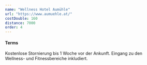```yaml
---
name: "Wellness Hotel Aumühle"
url: "https://www.aumuehle.at/"
costDouble: 160
distance: 7000
order: 4
---
```


#### Terms

Kostenlose Stornierung bis 1 Woche vor der Ankunft. Eingang zu den Wellness- und Fitnessbereiche inkludiert.
